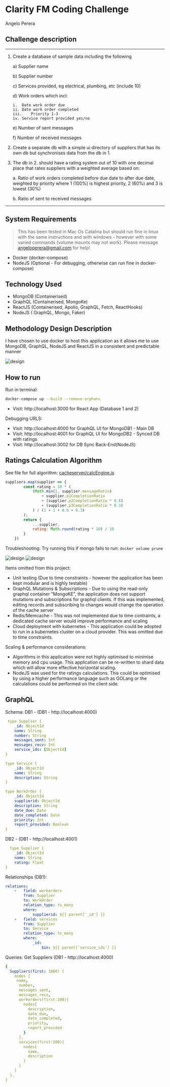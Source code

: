 # Clarity FM Coding Challenge
Angelo Perera

## Challenge description
---
1.	Create a database of sample data including the following

    a)	Supplier name

    b)	Supplier number

    c)	Services provided, eg electrical, plumbing, etc (include 10)
  
    d)	Work orders which incl:

        i.	Date work order due
        ii.	Date work order completed
        iii.	Priority 1-3
        iv.	Service report provided yes/no
    e)	Number of sent messages

    f) Number of received messages
  
2.	Create a separate db with a simple ui directory of suppliers that has its own db but synchronises data from the db in 1.

3.	The db in 2. should have a rating system out of 10 with one decimal place that rates suppliers with a weighted average based on:

    a.	Ratio of work orders completed before due date to after due date, weighted by priority where 1 (100%) is highest priority, 2 (60%) and 3 is lowest (30%)
    
    b.	Ratio of sent to received messages

---

## System Requirements
> This has been tested in Mac Os Catalina but should run fine in linux with the same instructions and with windows - however with some varied commands (volume mounts may not work). Please message angeloperera@gmail.com for help!
* Docker (docker-compose)
* NodeJS (Optional - For debugging, otherwise can run fine in docker-compose)


## Technology Used
* MongoDB (Containerised)
* GraphQL (Containerised, MongoKe)
* ReactJS (Containerised, Apollo, GraphQL, Fetch, ReactHooks)
* NodeJS ( GraphQL, Mongo, Faker)


## Methodology Design Description
I have chosen to use docker to host this application as it allows me to use MongoDB, GraphQL, NodeJS and ReactJS in a consistent and predictable manner

![design](ClarityDesign.png "Architectural Design")

## How to run
Run in terminal:
```bash
docker-compose up --build --remove-orphans
```

* Visit: http://localhost:3000 for React App (Database 1 and 2)

Debugging URLS:
* Visit: http://localhost:4000 for GraphQL UI for MongoDB1 - Main DB
* Visit: http://localhost:4001 for GraphQL UI for MongoDB2 - Synced DB with ratings
* Visit: http://localhost:3002 for DB Sync Back-End(NodeJS)

## Ratings Calculation Algorithm
See file for full algorithm: 
[cacheserver/calcEngine.js](https://github.com/aceslick911/clarity_tech_test/blob/master/cacheserver/calcEngine.js)

```javascript
suppliers.map(supplier => {
        const rating = 10 * (
            (Math.min(1, supplier.messageRatio)
                + supplier.p1CompletionRatio
                + (supplier.p2CompletionRatio * 0.6)
                + (supplier.p3CompletionRatio * 0.3)
            ) / (1 + 1 + 0.6 + 0.3)
        );
        return {
            ...supplier,
            rating: Math.round(rating * 10) / 10
        }
    })
```

Troubleshooting:
Try running this if mongo fails to run:
`docker volume prune`

![design](db1.png "Database 1")
![design](db2.png "Database 2")

Items omitted from this project:
* Unit testing (Due to time constraints - however the application has been kept modular and is highly testable)
* GraphQL Mutations & Subscriptions - Due to using the read-only graphql container "MongoKE", the application does not support mutations and subscriptions for graphql clients. If this was implemented, editing records and subscribing to changes would change the operation of the cache server
* Redis/Memcache - This was not implemented due to time contraints, a dedicated cache server would improve performance and scaling
* Cloud deployment with kubernetes - This application could be adopted to run in a kubernetes cluster on a cloud provider. This was omitted due to time constraints.

Scaling & performance considerations:
* Algorithms in this application were not highly optimised to minimise memory and cpu usage. This application can be re-written to shard data which will allow more effective horizontal scaling.
* NodeJS was used for the ratings calculations. This could be optimised by using a higher performance language such as GOLang or the calculations could be performed on the client side.

## GraphQL
Schema:
DB1 -  (DB1 - http://localhost:4000)
```yml
 type Supplier {
    _id: ObjectId
    name: String
    number: String
    messages_sent: Int
    messages_recv: Int
    service_ids: [ObjectId]
}

type Service {
    _id: ObjectId
    name: String
    description: String
}

type WorkOrder {
    _id: ObjectId
    supplierid: ObjectId
    description: String
    date_due: Date
    date_completed: Date
    priority: Int
    report_provided: Boolean
}
```
DB2 -  (DB1 - http://localhost:4001)
```yml
  type Supplier {
    _id: ObjectId
    name: String
    rating: Float
}
```

Relationships (DB1):
```yml
relations:
    -   field: workorders
        from: Supplier
        to: WorkOrder
        relation_type: to_many
        where:
            supplierid: ${{ parent['_id'] }}
    -   field: services
        from: Supplier
        to: Service
        relation_type: to_many
        where:
            _id: 
                $in: ${{ parent['service_ids'] }}            
```

Queries:
Get Suppliers (DB1 - http://localhost:4000)
```yml
{
  Suppliers(first: 1000) {
    nodes {
     name,
      number,
      messages_sent,
      messages_recv,
      workorders(first:100){
        nodes{
          description,
          date_due,
          date_completed,
          priority,
          report_provided
        }
      },
      services(first:100){
        nodes{
          name,
          description
        }
      }
    }
  },
}
```